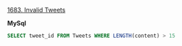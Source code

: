 [1683. Invalid Tweets](https://leetcode.com/problems/invalid-tweets/description/)

**MySql**
```sql
SELECT tweet_id FROM Tweets WHERE LENGTH(content) > 15
```